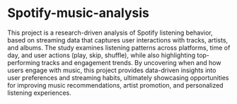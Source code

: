 # Spotify-music-analysis

This project is a research-driven analysis of Spotify listening behavior, based on streaming data that captures user interactions with tracks, artists, and albums. The study examines listening patterns across platforms, time of day, and user actions (play, skip, shuffle), while also highlighting top-performing tracks and engagement trends. By uncovering when and how users engage with music, this project provides data-driven insights into user preferences and streaming habits, ultimately showcasing opportunities for improving music recommendations, artist promotion, and personalized listening experiences.
